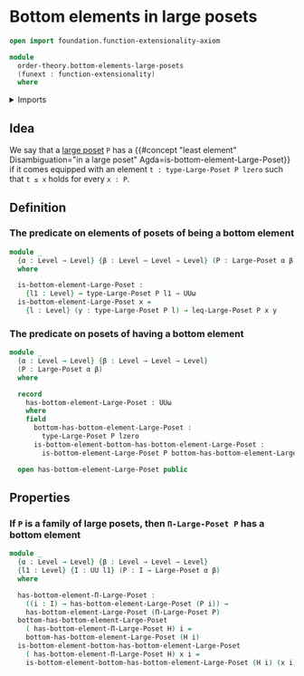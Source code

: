 # Bottom elements in large posets

```agda
open import foundation.function-extensionality-axiom

module
  order-theory.bottom-elements-large-posets
  (funext : function-extensionality)
  where
```

<details><summary>Imports</summary>

```agda
open import foundation.universe-levels

open import order-theory.dependent-products-large-posets funext
open import order-theory.large-posets funext
```

</details>

## Idea

We say that a [large poset](order-theory.large-posets.md) `P` has a
{{#concept "least element" Disambiguation="in a large poset" Agda=is-bottom-element-Large-Poset}}
if it comes equipped with an element `t : type-Large-Poset P lzero` such that
`t ≤ x` holds for every `x : P`.

## Definition

### The predicate on elements of posets of being a bottom element

```agda
module _
  {α : Level → Level} {β : Level → Level → Level} (P : Large-Poset α β)
  where

  is-bottom-element-Large-Poset :
    {l1 : Level} → type-Large-Poset P l1 → UUω
  is-bottom-element-Large-Poset x =
    {l : Level} (y : type-Large-Poset P l) → leq-Large-Poset P x y
```

### The predicate on posets of having a bottom element

```agda
module _
  {α : Level → Level} {β : Level → Level → Level}
  (P : Large-Poset α β)
  where

  record
    has-bottom-element-Large-Poset : UUω
    where
    field
      bottom-has-bottom-element-Large-Poset :
        type-Large-Poset P lzero
      is-bottom-element-bottom-has-bottom-element-Large-Poset :
        is-bottom-element-Large-Poset P bottom-has-bottom-element-Large-Poset

  open has-bottom-element-Large-Poset public
```

## Properties

### If `P` is a family of large posets, then `Π-Large-Poset P` has a bottom element

```agda
module _
  {α : Level → Level} {β : Level → Level → Level}
  {l1 : Level} {I : UU l1} (P : I → Large-Poset α β)
  where

  has-bottom-element-Π-Large-Poset :
    ((i : I) → has-bottom-element-Large-Poset (P i)) →
    has-bottom-element-Large-Poset (Π-Large-Poset P)
  bottom-has-bottom-element-Large-Poset
    ( has-bottom-element-Π-Large-Poset H) i =
    bottom-has-bottom-element-Large-Poset (H i)
  is-bottom-element-bottom-has-bottom-element-Large-Poset
    ( has-bottom-element-Π-Large-Poset H) x i =
    is-bottom-element-bottom-has-bottom-element-Large-Poset (H i) (x i)
```
